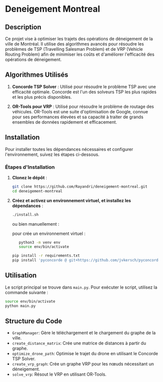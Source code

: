 
# Deneigement Montreal

## Description
Ce projet vise à optimiser les trajets des opérations de déneigement de la ville de Montréal. Il utilise des algorithmes avancés pour résoudre les problèmes de TSP (Travelling Salesman Problem) et de VRP (Vehicle Routing Problem) afin de minimiser les coûts et d'améliorer l'efficacité des opérations de déneigement.

## Algorithmes Utilisés
1. **Concorde TSP Solver** : Utilisé pour résoudre le problème TSP avec une efficacité optimale. Concorde est l'un des solveurs TSP les plus rapides et les plus précis disponibles.
   
2. **OR-Tools pour VRP** : Utilisé pour résoudre le problème de routage des véhicules. OR-Tools est une suite d'optimisation de Google, connue pour ses performances élevées et sa capacité à traiter de grands ensembles de données rapidement et efficacement.

## Installation
Pour installer toutes les dépendances nécessaires et configurer l'environnement, suivez les étapes ci-dessous.

### Étapes d'Installation

1. **Clonez le dépôt** :
    ```bash
    git clone https://github.com/Rayandri/deneigement-montreal.git
    cd deneigement-montreal
    ```

2. **Créez et activez un environnement virtuel, et installez les dépendances** :
    ```bash
    ./install.sh
    ```

    ou bien manuellement :

   pour crée un environnement virtuel :
   ```bash
      python3 -m venv env
      source env/bin/activate
   ```


    ```bash
    pip install -r requirements.txt
    pip install 'pyconcorde @ git+https://github.com/jvkersch/pyconcorde'
    ```




## Utilisation
Le script principal se trouve dans `main.py`. Pour exécuter le script, utilisez la commande suivante :

```bash
source env/bin/activate
python main.py
```

## Structure du Code
- `GraphManager`: Gère le téléchargement et le chargement du graphe de la ville.
- `create_distance_matrix`: Crée une matrice de distances à partir du graphe.
- `optimize_drone_path`: Optimise le trajet du drone en utilisant le Concorde TSP Solver.
- `create_vrp_graph`: Crée un graphe VRP pour les nœuds nécessitant un déneigement.
- `solve_vrp`: Résout le VRP en utilisant OR-Tools.
